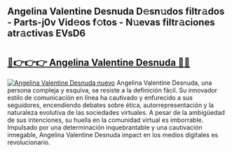 ## Angelina Valentine Desnuda D𝚎sn𝚞dos filtr𝚊dos - Parts-j0v Vid𝚎os f𝚘tos - N𝚞evas filtr𝚊ciones atr𝚊ctivas EVsD6

# <h2><a href="http://mbc0pf.tromn.icu/?c=Angelina+Valentine+Desnuda">🔗👉👉👉 Angelina Valentine Desnuda 🔗🔗</a></h2>

[![Angelina Valentine Desnuda nuevo](https://i.imgur.com/pEAQMta.gif)](http://mbc0pf.tromn.icu/?c=Angelina+Valentine+Desnuda)
Angelina Valentine Desnuda, una persona compleja y esquiva, se resiste a la definición fácil. Su innovador estilo de comunicación en línea ha cautivado y enfurecido a sus seguidores, encendiendo debates sobre ética, autorrepresentación y la naturaleza evolutiva de las sociedades virtuales. A pesar de la ambigüedad de sus intenciones, su huella en la comunidad virtual es imborrable. Impulsado por una determinación inquebrantable y una cautivación innegable, Angelina Valentine Desnuda impact en los medios digitales es revolucionario.
